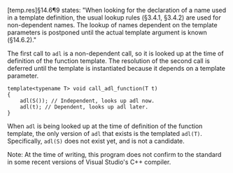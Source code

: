 [temp.res]§14.6¶9 states: "When looking for the declaration of a name used in a template definition, the usual lookup rules (§3.4.1, §3.4.2) are used for non-dependent names. The lookup of names dependent on the template parameters is postponed until the actual template argument is known (§14.6.2)."

The first call to `adl` is a non-dependent call, so it is looked up at the time of definition of the function template. The resolution of the second call is deferred until the template is instantiated because it depends on a template parameter.

    template<typename T> void call_adl_function(T t)
    {
        adl(S()); // Independent, looks up adl now.
        adl(t); // Dependent, looks up adl later.
    }

When `adl` is being looked up at the time of definition of the function template, the only version of `adl` that exists is the templated `adl(T)`. Specifically, `adl(S)` does not exist yet, and is not a candidate. 

Note: At the time of writing, this program does not confirm to the standard in some recent versions of Visual Studio's C++ compiler.